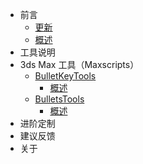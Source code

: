 <!--
 * @Description: 
 * @Author: Bullet.S
 * @Date: 2019-12-05 13:43:39
 * @LastEditors: Bullet.S
 * @LastEditTime: 2019-12-05 22:06:38
 * @Email: animator.bullet@foxmail.com
 -->

* 前言
    * [更新](Update.md)
    * [概述](Guide.md)
* 工具说明
* 3ds Max 工具（Maxscripts）
    * [BulletKeyTools](Tools/BulletKeyTools)
        * [概述](Tools/BulletKeyTools/BulletKeyTools.md)
    * [BulletsTools](Tools/BulletsTools)
        * [概述](Tools/BulletsTools/BulletsTools.md)
* 进阶定制
* 建议反馈
* 关于
